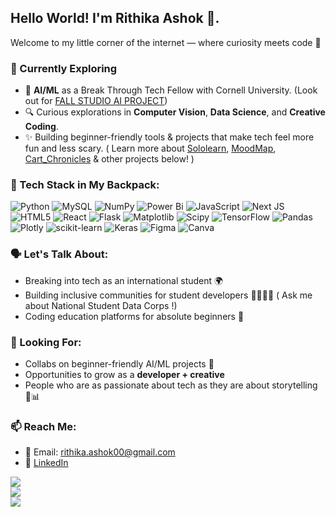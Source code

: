 ## Hello World! I'm Rithika Ashok 👋.

<!--
**rashok1/rashok1** is a ✨ _special_ ✨ repository because its `README.md` (this file) appears on your GitHub profile.-->

Welcome to my little corner of the internet — where curiosity meets code 🌱

### 🚀 Currently Exploring
- 🤖 **AI/ML** as a Break Through Tech Fellow with Cornell University. (Look out for [FALL STUDIO AI PROJECT](https://github.com/rashok1/FALL_STUDIO_AI-Break_Through_Tech-))
- 🔍 Curious explorations in **Computer Vision**, **Data Science**, and **Creative Coding**.
- ✨ Building beginner-friendly tools & projects that make tech feel more fun and less scary. ( Learn more about [Sololearn](https://github.com/rashok1/Sololearn), [MoodMap](https://github.com/rashok1/MoodMap), [Cart_Chronicles](https://github.com/rashok1/Cart_Chronicles) & other projects below! )

 ### 🧰 Tech Stack in My Backpack:
![Python](https://img.shields.io/badge/python-3670A0?style=for-the-badge&logo=python&logoColor=ffdd54) ![MySQL](https://img.shields.io/badge/mysql-4479A1.svg?style=for-the-badge&logo=mysql&logoColor=white) ![NumPy](https://img.shields.io/badge/numpy-%23013243.svg?style=for-the-badge&logo=numpy&logoColor=white) ![Power Bi](https://img.shields.io/badge/power_bi-F2C811?style=for-the-badge&logo=powerbi&logoColor=black) ![JavaScript](https://img.shields.io/badge/javascript-%23323330.svg?style=for-the-badge&logo=javascript&logoColor=%23F7DF1E) ![Next JS](https://img.shields.io/badge/Next-black?style=for-the-badge&logo=next.js&logoColor=white) ![HTML5](https://img.shields.io/badge/html5-%23E34F26.svg?style=for-the-badge&logo=html5&logoColor=white) ![React](https://img.shields.io/badge/react-%2320232a.svg?style=for-the-badge&logo=react&logoColor=%2361DAFB) ![Flask](https://img.shields.io/badge/flask-%23000.svg?style=for-the-badge&logo=flask&logoColor=white) ![Matplotlib](https://img.shields.io/badge/Matplotlib-%23ffffff.svg?style=for-the-badge&logo=Matplotlib&logoColor=black) ![Scipy](https://img.shields.io/badge/SciPy-%230C55A5.svg?style=for-the-badge&logo=scipy&logoColor=%white) ![TensorFlow](https://img.shields.io/badge/TensorFlow-%23FF6F00.svg?style=for-the-badge&logo=TensorFlow&logoColor=white) ![Pandas](https://img.shields.io/badge/pandas-%23150458.svg?style=for-the-badge&logo=pandas&logoColor=white) ![Plotly](https://img.shields.io/badge/Plotly-%233F4F75.svg?style=for-the-badge&logo=plotly&logoColor=white) ![scikit-learn](https://img.shields.io/badge/scikit--learn-%23F7931E.svg?style=for-the-badge&logo=scikit-learn&logoColor=white) ![Keras](https://img.shields.io/badge/Keras-%23D00000.svg?style=for-the-badge&logo=Keras&logoColor=white) ![Figma](https://img.shields.io/badge/figma-%23F24E1E.svg?style=for-the-badge&logo=figma&logoColor=white) ![Canva](https://img.shields.io/badge/Canva-%2300C4CC.svg?style=for-the-badge&logo=Canva&logoColor=white)

### 🗣️ Let's Talk About:
- Breaking into tech as an international student 🌍  
- Building inclusive communities for student developers 👩‍💻🧑‍💻 ( Ask me about National Student Data Corps !)
- Coding education platforms for absolute beginners 🚀  

### 👀 Looking For:
- Collabs on beginner-friendly AI/ML projects 🧠  
- Opportunities to grow as a **developer + creative**  
- People who are as passionate about tech as they are about storytelling 🎨📊

### 📫 Reach Me:
- 📨 Email: rithika.ashok00@gmail.com  
- 💼 [LinkedIn](www.linkedin.com/in/rithikaashok)  

![](https://github-readme-stats.vercel.app/api?username=rashok1&theme=dark&hide_border=false&include_all_commits=false&count_private=false)<br/>
![](https://nirzak-streak-stats.vercel.app/?user=rashok1&theme=dark&hide_border=false)<br/>
![](https://github-readme-stats.vercel.app/api/top-langs/?username=rashok1&theme=dark&hide_border=false&include_all_commits=false&count_private=false&layout=compact)
